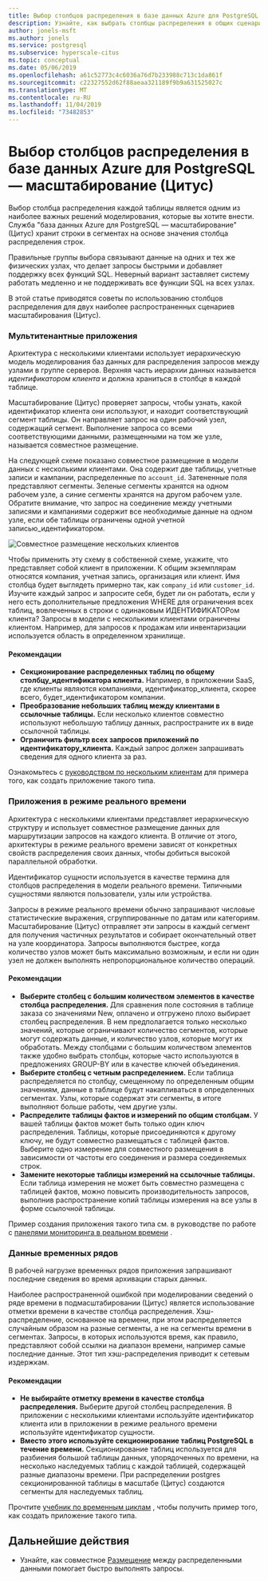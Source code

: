 ```yaml
---
title: Выбор столбцов распределения в базе данных Azure для PostgreSQL — масштабирование (Цитус)
description: Узнайте, как выбрать столбцы распределения в общих сценариях масштабирования в базе данных Azure для PostgreSQL.
author: jonels-msft
ms.author: jonels
ms.service: postgresql
ms.subservice: hyperscale-citus
ms.topic: conceptual
ms.date: 05/06/2019
ms.openlocfilehash: a61c52773c4c6036a76d7b233988c713c1da861f
ms.sourcegitcommit: c22327552d62f88aeaa321189f9b9a631525027c
ms.translationtype: MT
ms.contentlocale: ru-RU
ms.lasthandoff: 11/04/2019
ms.locfileid: "73482853"
---
```

# <a name="choose-distribution-columns-in-azure-database-for-postgresql--hyperscale-citus"></a>Выбор столбцов распределения в базе данных Azure для PostgreSQL — масштабирование (Цитус)

Выбор столбца распределения каждой таблицы является одним из наиболее важных решений моделирования, которые вы хотите внести. Служба "база данных Azure для PostgreSQL — масштабирование" (Цитус) хранит строки в сегментах на основе значения столбца распределения строк.

Правильные группы выбора связывают данные на одних и тех же физических узлах, что делает запросы быстрыми и добавляет поддержку всех функций SQL. Неверный вариант заставляет систему работать медленно и не поддерживать все функции SQL на всех узлах.

В этой статье приводятся советы по использованию столбцов распределения для двух наиболее распространенных сценариев масштабирования (Цитус).

### <a name="multi-tenant-apps"></a>Мультитенантные приложения

Архитектура с несколькими клиентами использует иерархическую модель моделирования баз данных для распределения запросов между узлами в группе серверов. Верхняя часть иерархии данных называется *идентификатором клиента* и должна храниться в столбце в каждой таблице.

Масштабирование (Цитус) проверяет запросы, чтобы узнать, какой идентификатор клиента они используют, и находит соответствующий сегмент таблицы. Он направляет запрос на один рабочий узел, содержащий сегмент. Выполнение запроса со всеми соответствующими данными, размещенными на том же узле, называется совместное размещение.

На следующей схеме показано совместное размещение в модели данных с несколькими клиентами. Она содержит две таблицы, учетные записи и кампании, распределенные по `account_id`. Затененные поля представляют сегменты. Зеленые сегменты хранятся на одном рабочем узле, а синие сегменты хранятся на другом рабочем узле. Обратите внимание, что запрос на соединение между учетными записями и кампаниями содержит все необходимые данные на одном узле, если обе таблицы ограничены одной учетной записью\_идентификатором.

![Совместное размещение нескольких клиентов](media/concepts-hyperscale-choosing-distribution-column/multi-tenant-colocation.png)

Чтобы применить эту схему в собственной схеме, укажите, что представляет собой клиент в приложении. К общим экземплярам относятся компания, учетная запись, организация или клиент. Имя столбца будет выглядеть примерно так, как `company_id` или `customer_id`. Изучите каждый запрос и запросите себя, будет ли он работать, если у него есть дополнительные предложения WHERE для ограничения всех таблиц, вовлеченных в строки с одинаковым ИДЕНТИФИКАТОРом клиента?
Запросы в модели с несколькими клиентами ограничены клиентом. Например, для запросов к продажам или инвентаризации используется область в определенном хранилище.

#### <a name="best-practices"></a>Рекомендации

-   **Секционирование распределенных таблиц по общему столбцу\_идентификатора клиента.** Например, в приложении SaaS, где клиенты являются компаниями, идентификатор\_клиента, скорее всего, будет\_идентификатором компании.
-   **Преобразование небольших таблиц между клиентами в ссылочные таблицы.** Если несколько клиентов совместно используют небольшую таблицу данных, распространите их в виде ссылочной таблицы.
-   **Ограничить фильтр всех запросов приложений по идентификатору\_клиента.** Каждый запрос должен запрашивать сведения для одного клиента за раз.

Ознакомьтесь с [руководством по нескольким клиентам](./tutorial-design-database-hyperscale-multi-tenant.md) для примера того, как создать приложение такого типа.

### <a name="real-time-apps"></a>Приложения в режиме реального времени

Архитектура с несколькими клиентами представляет иерархическую структуру и использует совместное размещение данных для маршрутизации запросов на каждого клиента. В отличие от этого, архитектуры в режиме реального времени зависят от конкретных свойств распределения своих данных, чтобы добиться высокой параллельной обработки.

Идентификатор сущности используется в качестве термина для столбцов распределения в модели реального времени. Типичными сущностями являются пользователи, узлы или устройства.

Запросы в режиме реального времени обычно запрашивают числовые статистические выражения, сгруппированные по датам или категориям. Масштабирование (Цитус) отправляет эти запросы в каждый сегмент для получения частичных результатов и собирает окончательный ответ на узле координатора. Запросы выполняются быстрее, когда количество узлов может быть максимально возможным, и если ни один узел не должен выполнять непропорциональное количество операций.

#### <a name="best-practices"></a>Рекомендации

-   **Выберите столбец с большим количеством элементов в качестве столбца распределения.** Для сравнения поле состояния в таблице заказа со значениями New, оплачено и отгружено плохо выбирает столбец распределения. В нем предполагается только несколько значений, которые ограничивают количество сегментов, которые могут содержать данные, и количество узлов, которые могут их обработать. Между столбцами с большим количеством элементов также удобно выбрать столбцы, которые часто используются в предложениях GROUP-BY или в качестве ключей объединения.
-   **Выберите столбец с четным распределением.** Если таблица распределяется по столбцу, смещенному по определенным общим значениям, данные в таблице будут накапливаться в определенных сегментах. Узлы, которые содержат эти сегменты, в итоге выполняют больше работы, чем другие узлы.
-   **Распределите таблицы фактов и измерений по общим столбцам.**
    У вашей таблицы фактов может быть только один ключ распределения. Таблицы, которые присоединяются к другому ключу, не будут совместно размещаться с таблицей фактов. Выберите одно измерение для совместного размещения в зависимости от частоты его соединения и размера соединяемых строк.
-   **Замените некоторые таблицы измерений на ссылочные таблицы.** Если таблица измерения не может быть совместно размещена с таблицей фактов, можно повысить производительность запросов, выполнив распространение копий таблицы измерения на все узлы в форме ссылочной таблицы.

Пример создания приложения такого типа см. в руководстве по работе с [панелями мониторинга в реальном времени](./tutorial-design-database-hyperscale-realtime.md) .

### <a name="time-series-data"></a>Данные временных рядов

В рабочей нагрузке временных рядов приложения запрашивают последние сведения во время архивации старых данных.

Наиболее распространенной ошибкой при моделировании сведений о ряде времени в подмасштабировании (Цитус) является использование отметки времени в качестве столбца распределения. Хэш-распределение, основанное на времени, при этом распределяется случайным образом на разные сегменты, а не на сегменты времени в сегментах. Запросы, в которых используются время, как правило, представляют собой ссылки на диапазон времени, например самые последние данные. Этот тип хэш-распределения приводит к сетевым издержкам.

#### <a name="best-practices"></a>Рекомендации

-   **Не выбирайте отметку времени в качестве столбца распределения.** Выберите другой столбец распределения. В приложении с несколькими клиентами используйте идентификатор клиента или в приложении в режиме реального времени используйте идентификатор сущности.
-   **Вместо этого используйте секционирование таблиц PostgreSQL в течение времени.** Секционирование таблиц используется для разбиения большой таблицы данных, упорядоченных по времени, на несколько наследуемых таблиц с каждой таблицей, содержащей разные диапазоны времени. При распределении postgres секционированной таблицы в масштабе (Цитус) создаются сегменты для наследуемых таблиц.

Прочтите [учебник по временным циклам](https://aka.ms/hyperscale-tutorial-timeseries) , чтобы получить пример того, как создать приложение такого типа.

## <a name="next-steps"></a>Дальнейшие действия
- Узнайте, как совместное [Размещение](concepts-hyperscale-colocation.md) между распределенными данными помогает быстро выполнять запросы.
